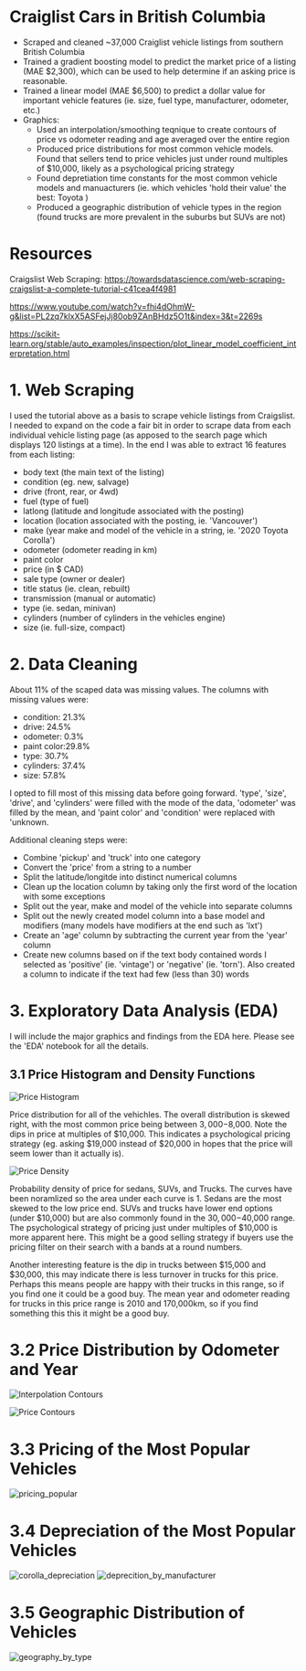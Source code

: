 # Craiglist Cars in British Columbia

- Scraped and cleaned ~37,000 Craiglist vehicle listings from southern British Columbia
- Trained a gradient boosting model to predict the market price of a listing (MAE $2,300), which can be used to help determine if an asking price is reasonable.
- Trained a linear model (MAE $6,500) to predict a dollar value for important vehicle features (ie. size, fuel type, manufacturer, odometer, etc.)
- Graphics:
  - Used an interpolation/smoothing teqnique to create contours of price vs odometer reading and age averaged over the entire region
  - Produced price distributions for most common vehicle models. Found that sellers tend to price vehicles just under round multiples of $10,000, likely as a psychological pricing strategy
  - Found depretiation time constants for the most common vehicle models and manuacturers (ie. which vehicles 'hold their value' the best: Toyota )
  - Produced a geographic distribution of vehicle types in the region (found trucks are more prevalent in the suburbs but SUVs are not)

# Resources

Craigslist Web Scraping: https://towardsdatascience.com/web-scraping-craigslist-a-complete-tutorial-c41cea4f4981

https://www.youtube.com/watch?v=fhi4dOhmW-g&list=PL2zq7klxX5ASFejJj80ob9ZAnBHdz5O1t&index=3&t=2269s

https://scikit-learn.org/stable/auto_examples/inspection/plot_linear_model_coefficient_interpretation.html

# 1. Web Scraping

I used the tutorial above as a basis to scrape vehicle listings from Craigslist. I needed to expand on the code a fair bit in order to scrape data from each individual vehicle listing page (as apposed to the search page which displays 120 listings at a time). In the end I was able to extract 16 features from each listing:

- body text (the main text of the listing)
- condition (eg. new, salvage)
- drive (front, rear, or 4wd)
- fuel (type of fuel)
- latlong (latitude and longitude associated with the posting)
- location (location associated with the posting, ie. 'Vancouver')
- make (year make and model of the vehicle in a string, ie. '2020 Toyota Corolla')
- odometer (odometer reading in km)
- paint color
- price (in $ CAD)
- sale type (owner or dealer)
- title status (ie. clean, rebuilt)
- transmission (manual or automatic)
- type (ie. sedan, minivan)
- cylinders (number of cylinders in the vehicles engine)
- size (ie. full-size, compact)

# 2. Data Cleaning

About 11% of the scaped data was missing values. The columns with missing values were:

- condition:  21.3%	
- drive:      24.5%
- odometer:   0.3%
- paint color:29.8%
- type:       30.7%
- cylinders:  37.4%
- size:       57.8%

I opted to fill most of this missing data before going forward.  'type', 'size', 'drive', and 'cylinders' were filled with the mode of the data, 'odometer' was filled by the mean, and 'paint color' and 'condition' were replaced with 'unknown.

Additional cleaning steps were:

- Combine 'pickup' and 'truck' into one category
- Convert the 'price' from a string to a number
- Split the latitude/longitde into distinct numerical columns
- Clean up the location column by taking only the first word of the location with some exceptions
- Split out the year, make and model of the vehicle into separate columns
- Split out the newly created model column into a base model and modifiers (many models have modifiers at the end such as 'lxt')
- Create an 'age' column by subtracting the current year from the 'year' column
- Create new columns based on if the text body contained words I selected as 'positive' (ie. 'vintage') or 'negative' (ie. 'torn'). Also created a column to indicate if the text had few (less than 30) words 

# 3. Exploratory Data Analysis (EDA)

I will include the major graphics and findings from the EDA here. Please see the 'EDA' notebook for all the details.

## 3.1 Price Histogram and Density Functions

![Price Histogram](/images/price_hist.png)

Price distribution for all of the vehichles. The overall distribution is skewed right, with the most common price being between $3,000-$8,000. Note the dips in price at multiples of $10,000. This indicates a psychological pricing strategy (eg. asking $19,000 instead of $20,000 in hopes that the price will seem lower than it actually is).

![Price Density](/images/price_density.png)

Probability density of price for sedans, SUVs, and Trucks. The curves have been noramlized so the area under each curve is 1. Sedans are the most skewed to the low price end. SUVs and trucks have lower end options (under $10,000) but are also commonly found in the $30,000-$40,000 range. The psychological strategy of pricing just under multiples of $10,000 is more apparent here. This might be a good selling strategy if buyers use the pricing filter on their search with a bands at a round numbers.

Another interesting feature is the dip in trucks between $15,000 and $30,000, this may indicate there is less turnover in trucks for this price. Perhaps this means people are happy with their trucks in this range, so if you find one it could be a good buy. The mean year and odometer reading for trucks in this price range is 2010 and 170,000km, so if you find something this this it might be a good buy.

# 3.2 Price Distribution by Odometer and Year

![Interpolation Contours](/images/pricing_contours_interpolation.png)

![Price Contours](/images/price_contours.png)

# 3.3 Pricing of the Most Popular Vehicles

![pricing_popular](/images/pricing_popular.png)

# 3.4 Depreciation of the Most Popular Vehicles
![corolla_depreciation](/images/corolla_depreciation.png)
![deprecition_by_manufacturer](/images/deprecition_by_manufacturer.png)

# 3.5 Geographic Distribution of Vehicles

![geography_by_type](/images/geography_by_type.png)
